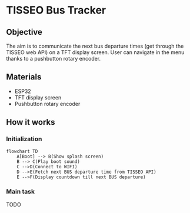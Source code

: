 # TISSEO Bus Tracker 
## Objective
The aim is to communicate the next bus departure times (get through the TISSEO web API) on a TFT display screen. 
User can navigate in the menu thanks to a pushbutton rotary encoder.

## Materials
- ESP32
- TFT display screen
- Pushbutton rotary encoder

## How it works

### Initialization
```mermaid
flowchart TD
    A[Boot] --> B(Show splash screen)
    B --> C(Play boot sound)
    C -->D(Connect to WIFI)
    D -->E(Fetch next BUS departure time from TISSEO API)
    E -->F(Display countdown till next BUS departure)
```

### Main task
TODO
